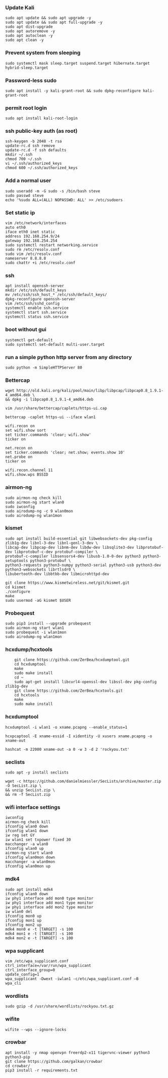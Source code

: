### Update Kali
    sudo apt update && sudo apt upgrade -y 
    sudo apt update && sudo apt full-upgrade -y
    sudo apt dist-upgrade
    sudo apt autoremove -y
    sudo apt autoclean -y
    sudo apt clean -y
    
### Prevent system from sleeping    
    sudo systemctl mask sleep.target suspend.target hibernate.target hybrid-sleep.target

### Password-less sudo
    sudo apt install -y kali-grant-root && sudo dpkg-reconfigure kali-grant-root

### permit root login
    sudo apt install kali-root-login

### ssh public-key auth (as root)
    ssh-keygen -b 2048 -t rsa 
    update-rc.d ssh remove
    update-rc.d -f ssh defaults
    mkdir ~/.ssh
    chmod 700 ~/.ssh
    vi ~/.ssh/authorized_keys
    chmod 600 ~/.ssh/authorized_keys

### Add a normal user
    sudo useradd -m -G sudo -s /bin/bash steve
    sudo passwd steve
    echo '%sudo ALL=(ALL) NOPASSWD: ALL' >> /etc/sudoers

### Set static ip
    vim /etc/network/interfaces
    auto eth0
    iface eth0 inet static
    address 192.168.254.9/24
    gateway 192.168.254.254
    sudo systemctl restart networking.service
    sudo rm /etc/resolv.conf
    sudo vim /etc/resolv.conf
    nameserver 8.8.8.8
    sudo chattr +i /etc/resolv.conf

### ssh
    apt install openssh-server
    mkdir /etc/ssh/default_keys
    mv /etc/ssh/ssh_host_* /etc/ssh/default_keys/
    dpkg-reconfigure openssh-server
    vim /etc/ssh/sshd_config
    systemctl enable ssh.service
    systemctl start ssh.service
    systemctl status ssh.service

### boot without gui
    systemctl get-default
    sudo systemctl set-default multi-user.target

### run a simple python http server from any directory   
    sudo python -m SimpleHTTPServer 80

### Bettercap
    wget http://old.kali.org/kali/pool/main/libp/libpcap/libpcap0.8_1.9.1-4_amd64.deb \
    && dpkg -i libpcap0.8_1.9.1-4_amd64.deb
    
    vim /usr/share/bettercap/caplets/https-ui.cap
   
    bettercap -caplet https-ui --iface wlan1
    
    wifi.recon on
    set wifi.show sort
    set ticker.commands 'clear; wifi.show'
    ticker on
    
    net.recon on
    set ticker.commands 'clear; net.show; events.show 10'
    net.probe on
    ticker on
    
    wifi.recon.channel 11
    wifi.show.wps BSSID

### airmon-ng
    sudo airmon-ng check kill
    sudo airmon-ng start wlan0
    sudo iwconfig
    sudo airodump-ng -c 9 wlan0mon
    sudo airodump-ng wlan1mon

### kismet
    sudo apt install build-essential git libwebsockets-dev pkg-config zlib1g-dev libnl-3-dev libnl-genl-3-dev \
    libcap-dev libpcap-dev libnm-dev libdw-dev libsqlite3-dev libprotobuf-dev libprotobuf-c-dev protobuf-compiler \
    protobuf-c-compiler libsensors4-dev libusb-1.0-0-dev python3 python3-setuptools python3-protobuf \
    python3-requests python3-numpy python3-serial python3-usb python3-dev python3-websockets librtlsdr0 \
    libubertooth-dev libbtbb-dev libmicrohttpd-dev  
    
    git clone https://www.kismetwireless.net/git/kismet.git 
    cd kismet
    ./configure
    make
    sudo usermod -aG kismet $USER

### Probequest
    sudo pip3 install --upgrade probequest    
    sudo airmon-ng start wlan1
    sudo probequest -i wlan1mon 
    sudo airodump-ng wlan1mon

### hcxdump/hcxtools
```shell
    git clone https://github.com/ZerBea/hcxdumptool.git
    cd hcxdumptool
    make
    sudo make install
    cd ~
    sudo apt-get install libcurl4-openssl-dev libssl-dev pkg-config zlib1g-dev
    git clone https://github.com/ZerBea/hcxtools.git
    cd hcxtools
    make
    sudo make install
```
### hcxdumptool
    hcxdumptool -i wlan1 -o xname.pcapng --enable_status=1 
    
    hcxpcaptool -E xname-essid -I xidentity -U xusers xname.pcapng -o xname-out
    
    hashcat -m 22000 xname-out -a 0 -w 3 -d 2 'rockyou.txt'

### seclists
    sudo apt -y install seclists
    
    wget -c https://github.com/danielmiessler/SecLists/archive/master.zip -O SecList.zip \
    && unzip SecList.zip \
    && rm -f SecList.zip
    
### wifi interface settings
    iwconfig
    airmon-ng check kill
    ifconfig wlan0 down
    ifconfig wlan1 down
    iw reg set GY
    iw wlan1 set txpower fixed 30 
    macchanger -a wlan0
    ifconfig wlan0 up
    airmon-ng start wlan0
    ifconfig wlan0mon down
    macchanger -a wlan0mon
    ifconfig wlan0mon up

### mdk4  
    sudo apt install mdk4    
    ifconfig wlan0 down
    iw phy1 interface add mon0 type monitor
    iw phy1 interface add mon1 type monitor
    iw phy1 interface add mon2 type monitor
    iw wlan0 del
    ifconfig mon0 up
    ifconfig mon1 up
    ifconfig mon2 up
    mdk4 mon0 e -t [TARGET] -s 100
    mdk4 mon1 e -t [TARGET] -s 100
    mdk4 mon2 e -t [TARGET] -s 100
    
### wpa supplicant
    vim /etc/wpa_supplicant.conf
    ctrl_interface=/var/run/wpa_supplicant
    ctrl_interface_group=0
    update_config=1
    wpa_supplicant -Dwext -iwlan1 -c/etc/wpa_supplicant.conf –B
    wpa_cli  

### wordlists
    sudo gzip -d /usr/share/wordlists/rockyou.txt.gz

### wifite
    wifite --wps --ignore-locks
    
### crowbar
    apt install -y nmap openvpn freerdp2-x11 tigervnc-viewer python3 python3-pip
    git clone https://github.com/galkan/crowbar
    cd crowbar/
    pip3 install -r requirements.txt
